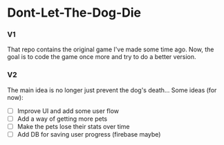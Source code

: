 <h1>Dont-Let-The-Dog-Die</h1>

### V1
That repo contains the original game I've made some time ago. Now, the goal is to code the game once more and try to do a better version.


### V2
The main idea is no longer just prevent the dog's death...
Some ideas (for now):
- [ ] Improve UI and add some user flow
- [ ] Add a way of getting more pets
- [ ] Make the pets lose their stats over time
- [ ] Add DB for saving user progress (firebase maybe)
